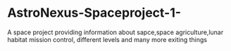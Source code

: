# AstroNexus-Spaceproject-1-
A space project providing information about sapce,space agriculture,lunar habitat mission control, different levels and many more exiting things
